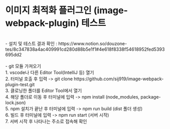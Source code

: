 <h1>이미지 최적화 플러그인 (image-webpack-plugin) 테스트</h1><br />
- 설치 및 테스트 결과 확인 : https://www.notion.so/douzone-tes/8c347838a4ac409991cd280d88b5e1f1#4e618f8338f54618952fed5393695dd2<br /><br />
- git 모듈 가져오기<br />
1. vscode나 다른 Editor Tool(IntelliJ 등) 열기<br />
2. 터미널 호출 후 입력 -> git clone https://github.com/sij919/image-webpack-plugin-test.git<br />
3. 클로닝한 폴더를 Editor Tool에서 열기<br />
4. 해당 폴더로 이동 후 터미널에 입력 -> npm install (node_modules, package-lock.json)<br />
5. npm 설치가 끝난 후 터미널에 입력 -> npm run build (dist 폴더 생성)<br />
6. 빌드 후 터미널에 입력 -> npm run start (서버 시작)<br />
7. 서버 시작 후 나타나는 주소로 접속해 확인<br />